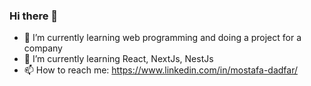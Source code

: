 ### Hi there 👋


- 🔭 I’m currently learning web programming and doing a project for a company
- 🌱 I’m currently learning React, NextJs, NestJs
- 📫 How to reach me: 
  https://www.linkedin.com/in/mostafa-dadfar/

